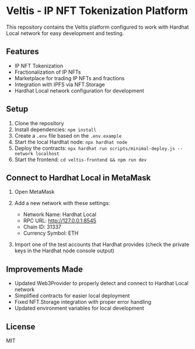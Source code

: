 # Veltis - IP NFT Tokenization Platform

This repository contains the Veltis platform configured to work with Hardhat Local network for easy development and testing.

## Features

- IP NFT Tokenization
- Fractionalization of IP NFTs
- Marketplace for trading IP NFTs and fractions
- Integration with IPFS via NFT.Storage
- Hardhat Local network configuration for development

## Setup

1. Clone the repository
2. Install dependencies: `npm install`
3. Create a `.env` file based on the `.env.example`
4. Start the local Hardhat node: `npx hardhat node`
5. Deploy the contracts: `npx hardhat run scripts/minimal-deploy.js --network localhost`
6. Start the frontend: `cd veltis-frontend && npm run dev`

## Connect to Hardhat Local in MetaMask

1. Open MetaMask
2. Add a new network with these settings:
   - Network Name: Hardhat Local
   - RPC URL: http://127.0.0.1:8545
   - Chain ID: 31337
   - Currency Symbol: ETH

3. Import one of the test accounts that Hardhat provides (check the private keys in the Hardhat node console output)

## Improvements Made

- Updated Web3Provider to properly detect and connect to Hardhat Local network
- Simplified contracts for easier local deployment
- Fixed NFT.Storage integration with proper error handling
- Updated environment variables for local development

## License

MIT